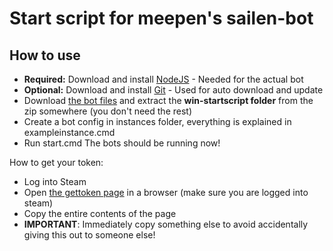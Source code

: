 # Start script for meepen's sailen-bot

## How to use

- **Required:** Download and install [NodeJS](https://nodejs.org/) - Needed for the actual bot
- **Optional:** Download and install [Git](https://git-scm.com/) - Used for auto download and update
- Download [the bot files](https://github.com/meepen/salien-bot/archive/master.zip) and extract the **win-startscript folder** from the zip somewhere (you don't need the rest)
- Create a bot config in instances folder, everything is explained in exampleinstance.cmd
- Run start.cmd
The bots should be running now!

How to get your token:
- Log into Steam
- Open [the gettoken page](https://steamcommunity.com/saliengame/gettoken) in a browser (make sure you are logged into steam)
- Copy the entire contents of the page
- **IMPORTANT**: Immediately copy something else to avoid accidentally giving this out to someone else!
